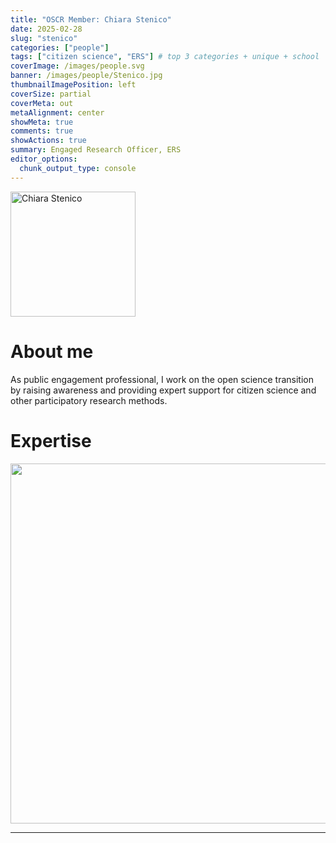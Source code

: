 ```yaml
---
title: "OSCR Member: Chiara Stenico"
date: 2025-02-28
slug: "stenico"
categories: ["people"]
tags: ["citizen science", "ERS"] # top 3 categories + unique + school
coverImage: /images/people.svg
banner: /images/people/Stenico.jpg
thumbnailImagePosition: left
coverSize: partial
coverMeta: out
metaAlignment: center
showMeta: true
comments: true
showActions: true
summary: Engaged Research Officer, ERS
editor_options: 
  chunk_output_type: console
---
```


<!-- EMAIL -->
<p>
  <a href="mailto:chiara.stenico@eur.nl">
  <img border="0" alt="Chiara Stenico" src="/images/people/Stenico.jpg" width="200" height="200" align="center">
  </a>
</p>


<p align="center">
<!--  CV
  <a href="" class="fa-solid fa-file" style="color:#000000;">
  </a> -->

<!-- TWITTER 
  <a href="" class="fa-brands fa-x-twitter" style="color:#000000;">
  </a>
  -->

<!-- GOOGLE SCHOLAR
  <a href="" class="fa-brands fa-google-scholar" style="color:#000000;">
  </a>
  -->
  
<!-- RESEARCHGATE 
  <a href="" class="fa-brands fa-researchgate" style="color:#000000;">
  </a>
   --> 
  
<!-- LINKEDIN -->
  <a href="https://www.linkedin.com/in/chiara-stenico-006925154/" class="fa-brands fa-linkedin" style="color:#000000;">
  </a> 
  
  <!-- ORCID 
  <a href="" class="fa-brands fa-orcid" style="color:#000000;">
  </a> -->

<!-- PERSONAL WEBSITE 
  <a href="" class="fa-solid fa-link" style="color:#000000;">
  </a> -->

<!-- GITHUB 
  <a href="" class="fa-brands fa-github" style="color:#000000;"> 
  </a> -->
</p>

# About me

As public engagement professional, I work on the open science transition by raising awareness and providing expert support for citizen science and other participatory research methods.


<!-- # Expertise -->

# Expertise

<img src="{{< blogdown/postref >}}index_files/figure-html/radarPlot-1.png" width="576" />

***


